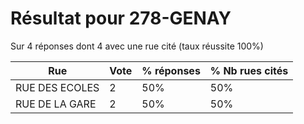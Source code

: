 # Résultat pour 278-GENAY

Sur 4 réponses dont 4 avec une rue cité (taux réussite 100%)

| Rue | Vote | % réponses | % Nb rues cités|
|-----|------|------------|----------------|
| RUE DES ECOLES | 2 | 50% | 50%|
| RUE DE LA GARE | 2 | 50% | 50%|

